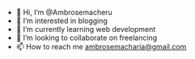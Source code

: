- 👋 Hi, I’m @Ambrosemacheru
- 👀 I’m interested in blogging
- 🌱 I’m currently learning web development 
- 💞️ I’m looking to collaborate on freelancing
- 📫 How to reach me ambrosemacharia@gmail.com

<!---
Ambrosemacheru/Ambrosemacheru is a ✨ special ✨ repository because its `README.md` (this file) appears on your GitHub profile.
You can click the Preview link to take a look at your changes.
--->
